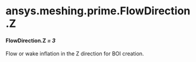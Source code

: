 # ansys.meshing.prime.FlowDirection.Z

#### FlowDirection.Z *= 3*

Flow or wake inflation in the Z direction for BOI creation.

<!-- !! processed by numpydoc !! -->
